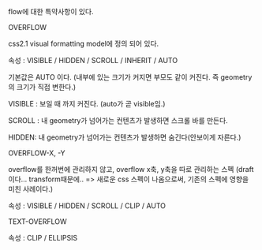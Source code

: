 flow에 대한 특약사항이 있다.



OVERFLOW

css2.1 visual formatting model에 정의 되어 있다.



속성 : VISIBLE / HIDDEN / SCROLL / INHERIT / AUTO

기본값은 AUTO 이다. (내부에 있는 크기가 커지면 부모도 같이 커진다. 즉 geometry의 크기가 직접 변한다.)

VISIBLE : 보일 때 까지 커진다. (auto가 곧 visible임.)

SCROLL : 내 geometry가 넘어가는 컨텐츠가 발생하면 스크롤 바를 만든다.

HIDDEN: 내 geometry가 넘어가는 컨텐츠가 발생하면 숨긴다(안보이게 자른다.)



OVERFLOW-X, -Y

overflow를 한꺼번에 관리하지 않고, overflow x축, y축을 따로 관리하는 스펙 (draft이다... transform때문에.. => 새로운 css 스펙이 나옴으로써, 기존의 스펙에 영향을 미친 사례이다.)

속성 : VISIBLE / HIDDEN / SCROLL / CLIP / AUTO



TEXT-OVERFLOW

속성 : CLIP / ELLIPSIS
